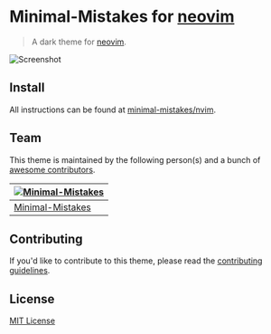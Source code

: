 # Minimal-Mistakes for [neovim](https://neovim.io/)

> A dark theme for [neovim](https://neovim.io/).

![Screenshot](https://raw.githubusercontent.com/minimal-mistakes/nvim/main/screenshot.png)

## Install

All instructions can be found at [minimal-mistakes/nvim](https://minimalmistakes.org/apps/code-editors/nvim).

## Team

This theme is maintained by the following person(s) and a bunch of [awesome contributors](https://github.com/minimal-mistakes/nvim/graphs/contributors).

| [![Minimal-Mistakes](https://avatars.githubusercontent.com/u/99121492?s=125)](https://github.com/Minimal-Mistakes) |
| ------------------------------------------------------------------------------------------------------------------ |
| [Minimal-Mistakes](https://github.com/Minimal-Mistakes)                                                            |

## Contributing

If you'd like to contribute to this theme, please read the [contributing guidelines](./.github/CONTRIBUTING.md).

## License

[MIT License](./LICENSE)
